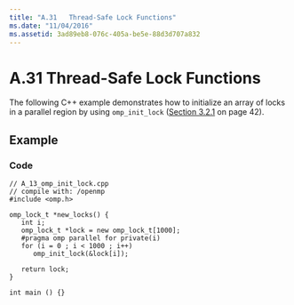 ```yaml
---
title: "A.31   Thread-Safe Lock Functions"
ms.date: "11/04/2016"
ms.assetid: 3ad89eb8-076c-405a-be5e-88d3d707a832
---
```

# A.31   Thread-Safe Lock Functions

The following C++ example demonstrates how to initialize an array of locks in a parallel region by using `omp_init_lock` ([Section 3.2.1](../../parallel/openmp/3-2-1-omp-init-lock-and-omp-init-nest-lock-functions.md) on page 42).

## Example

### Code

```
// A_13_omp_init_lock.cpp
// compile with: /openmp
#include <omp.h>

omp_lock_t *new_locks() {
   int i;
   omp_lock_t *lock = new omp_lock_t[1000];
   #pragma omp parallel for private(i)
   for (i = 0 ; i < 1000 ; i++)
      omp_init_lock(&lock[i]);

   return lock;
}

int main () {}
```